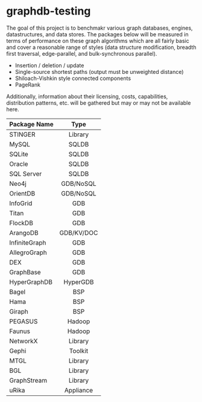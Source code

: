 graphdb-testing
===============

The goal of this project is to benchmakr various graph databases, engines, datastructures, 
and data stores. The packages below will be measured in terms of performance on these graph 
algorithms which are all fairly basic and cover a reasonable range of styles (data structure
modification, breadth first traversal, edge-parallel, and bulk-synchronous parallel).

- Insertion / deletion / update 
- Single-source shortest paths (output must be unweighted distance)
- Shiloach-Vishkin style connected components
- PageRank

Additionally, information about their licensing, costs, capabilities, distribution patterns,
etc. will be gathered but may or may not be available here.

| Package Name  | Type       |
|---------------|:----------:|
| STINGER       | Library    |
| MySQL         | SQLDB      |
| SQLite        | SQLDB      |
| Oracle        | SQLDB      |
| SQL Server    | SQLDB      |
| Neo4j         | GDB/NoSQL  |
| OrientDB      | GDB/NoSQL  |
| InfoGrid      | GDB        |
| Titan         | GDB        |
| FlockDB       | GDB        |
| ArangoDB      | GDB/KV/DOC |
| InfiniteGraph | GDB        |
| AllegroGraph  | GDB        |
| DEX           | GDB        |
| GraphBase     | GDB        |
| HyperGraphDB  | HyperGDB   |
| Bagel         | BSP        |
| Hama          | BSP        |
| Giraph        | BSP        |
| PEGASUS       | Hadoop     |
| Faunus        | Hadoop     |
| NetworkX      | Library    |
| Gephi         | Toolkit    |
| MTGL          | Library    |
| BGL           | Library    |
| GraphStream   | Library    |
| uRika         | Appliance  |

